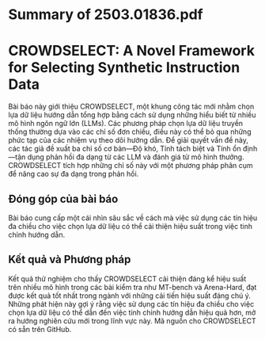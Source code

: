 # Summary of 2503.01836.pdf

# CROWDSELECT: A Novel Framework for Selecting Synthetic Instruction Data

Bài báo này giới thiệu CROWDSELECT, một khung công tác mới nhằm chọn lựa dữ liệu hướng dẫn tổng hợp bằng cách sử dụng những hiểu biết từ nhiều mô hình ngôn ngữ lớn (LLMs). Các phương pháp chọn lựa dữ liệu truyền thống thường dựa vào các chỉ số đơn chiều, điều này có thể bỏ qua những phức tạp của các nhiệm vụ theo dõi hướng dẫn. Để giải quyết vấn đề này, các tác giả đề xuất ba chỉ số cơ bản—Độ khó, Tính tách biệt và Tính ổn định—tận dụng phản hồi đa dạng từ các LLM và đánh giá từ mô hình thưởng. CROWDSELECT tích hợp những chỉ số này với một phương pháp phân cụm để nâng cao sự đa dạng trong phản hồi.

## Đóng góp của bài báo

Bài báo cung cấp một cái nhìn sâu sắc về cách mà việc sử dụng các tín hiệu đa chiều cho việc chọn lựa dữ liệu có thể cải thiện hiệu suất trong việc tinh chỉnh hướng dẫn. 

## Kết quả và Phương pháp

Kết quả thử nghiệm cho thấy CROWDSELECT cải thiện đáng kể hiệu suất trên nhiều mô hình trong các bài kiểm tra như MT-bench và Arena-Hard, đạt được kết quả tốt nhất trong ngành với những cải tiến hiệu suất đáng chú ý. Những phát hiện này gợi ý rằng việc sử dụng các tín hiệu đa chiều cho việc chọn lựa dữ liệu có thể dẫn đến việc tinh chỉnh hướng dẫn hiệu quả hơn, mở ra hướng nghiên cứu mới trong lĩnh vực này. Mã nguồn cho CROWDSELECT có sẵn trên GitHub.
